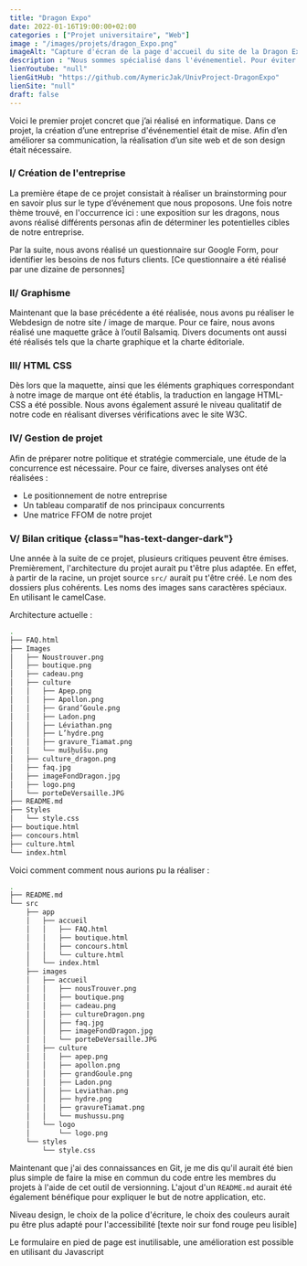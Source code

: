 ```yaml
---
title: "Dragon Expo"
date: 2022-01-16T19:00:00+02:00
categories : ["Projet universitaire", "Web"]
image : "/images/projets/dragon_Expo.png"
imageAlt: "Capture d'écran de la page d'accueil du site de la Dragon Expo"
description : "Nous sommes spécialisé dans l'événementiel. Pour éviter d'avoir trop de concurrence, nous devons nous spécialiser dans un domaine particulier. Réalisation de fiche signalétique, personnas, site web, etc."
lienYoutube: "null"
lienGitHub: "https://github.com/AymericJak/UnivProject-DragonExpo"
lienSite: "null"
draft: false
---
```


Voici le premier projet concret que j’ai réalisé en informatique. Dans ce projet, la création d’une entreprise d'événementiel était de mise. Afin d’en améliorer sa communication, la réalisation d’un site web et de son design était nécessaire. 

### I/ Création de l'entreprise

La première étape de ce projet consistait à réaliser un brainstorming pour en savoir plus sur le type d’événement que nous proposons. 
Une fois notre thème trouvé, en l'occurrence ici : une exposition sur les dragons, nous avons réalisé différents personas afin de déterminer les potentielles cibles de notre entreprise.

Par la suite, nous avons réalisé un questionnaire sur Google Form, pour identifier les besoins de nos futurs clients. [Ce questionnaire a été réalisé par une dizaine de personnes] 


### II/ Graphisme

Maintenant que la base précédente a été réalisée, nous avons pu réaliser le Webdesign de notre site / image de marque.
Pour ce faire, nous avons réalisé une maquette grâce à l’outil Balsamiq.
Divers documents ont aussi été réalisés tels que la charte graphique et la charte éditoriale.


### III/ HTML CSS

Dès lors que la maquette, ainsi que les éléments graphiques correspondant à notre image de marque ont été établis, la traduction en langage HTML-CSS a été possible. Nous avons également assuré le niveau qualitatif de notre code en réalisant diverses vérifications avec le site W3C.


### IV/ Gestion de projet

Afin de préparer notre politique et stratégie commerciale, une étude de la concurrence est nécessaire. Pour ce faire, diverses analyses ont été réalisées :
- Le positionnement de notre entreprise 
- Un tableau comparatif de nos principaux concurrents
- Une matrice FFOM de notre projet

### V/ Bilan critique {class="has-text-danger-dark"}

Une année à la suite de ce projet, plusieurs critiques peuvent être émises. Premièrement, l'architecture du projet aurait pu t'être plus adaptée. En effet, à partir de la racine, un projet source `src/` aurait pu t'être créé. Le nom des dossiers plus cohérents. Les noms des images sans caractères spéciaux. En utilisant le camelCase.

Architecture actuelle :

```bash
.
├── FAQ.html
├── Images
│   ├── Noustrouver.png
│   ├── boutique.png
│   ├── cadeau.png
│   ├── culture
│   │   ├── Apep.png
│   │   ├── Apollon.png
│   │   ├── Grand’Goule.png
│   │   ├── Ladon.png
│   │   ├── Léviathan.png
│   │   ├── L’hydre.png
│   │   ├── gravure_Tiamat.png
│   │   └── mušḫuššu.png
│   ├── culture_dragon.png
│   ├── faq.jpg
│   ├── imageFondDragon.jpg
│   ├── logo.png
│   └── porteDeVersaille.JPG
├── README.md
├── Styles
│   └── style.css
├── boutique.html
├── concours.html
├── culture.html
└── index.html
```

Voici comment comment nous aurions pu la réaliser :
```bash
.
├── README.md
└── src
    ├── app
    │   ├── accueil
    │   │   ├── FAQ.html
    │   │   ├── boutique.html
    │   │   ├── concours.html
    │   │   └── culture.html
    │   └── index.html
    ├── images
    │   ├── accueil
    │   │   ├── nousTrouver.png
    │   │   ├── boutique.png
    │   │   ├── cadeau.png
    │   │   ├── cultureDragon.png
    │   │   ├── faq.jpg
    │   │   ├── imageFondDragon.jpg
    │   │   └── porteDeVersaille.JPG
    │   ├── culture
    │   │   ├── apep.png
    │   │   ├── apollon.png
    │   │   ├── grandGoule.png
    │   │   ├── Ladon.png
    │   │   ├── Leviathan.png
    │   │   ├── hydre.png
    │   │   ├── gravureTiamat.png
    │   │   └── mushussu.png
    │   └── logo
    │       └── logo.png
    └── styles
        └── style.css
```

Maintenant que j'ai des connaissances en Git, je me dis qu'il aurait été bien plus simple de faire la mise en commun du code entre les membres du projets à l'aide de cet outil de versionning.
L'ajout d'un `README.md` aurait été également bénéfique pour expliquer le but de notre application, etc.


Niveau design, le choix de la police d'écriture, le choix des couleurs aurait pu être plus adapté pour l'accessibilité [texte noir sur fond rouge peu lisible]

Le formulaire en pied de page est inutilisable, une amélioration est possible en utilisant du Javascript